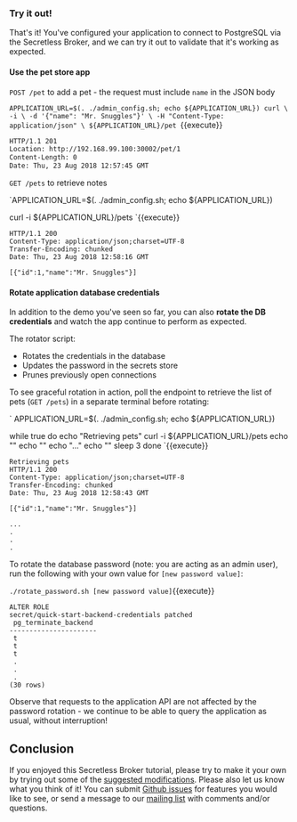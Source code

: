 ### Try it out!

That's it! You've configured your application to connect to PostgreSQL via the Secretless Broker, and we can try it out to validate that it's working as expected.

#### Use the pet store app

`POST /pet` to add a pet - the request must include `name` in the JSON body

`APPLICATION_URL=$(. ./admin_config.sh; echo ${APPLICATION_URL})
curl \
  -i \
  -d '{"name": "Mr. Snuggles"}' \
  -H "Content-Type: application/json" \
  ${APPLICATION_URL}/pet
`{{execute}}

```bash
HTTP/1.1 201 
Location: http://192.168.99.100:30002/pet/1
Content-Length: 0
Date: Thu, 23 Aug 2018 12:57:45 GMT
```

`GET /pets` to retrieve notes

`APPLICATION_URL=$(. ./admin_config.sh; echo ${APPLICATION_URL})

curl -i ${APPLICATION_URL}/pets
`{{execute}}

```
HTTP/1.1 200 
Content-Type: application/json;charset=UTF-8
Transfer-Encoding: chunked
Date: Thu, 23 Aug 2018 12:58:16 GMT

[{"id":1,"name":"Mr. Snuggles"}]
```

#### Rotate application database credentials

In addition to the demo you've seen so far, you can also **rotate the DB credentials** and watch the app continue to perform as expected.

The rotator script:
 + Rotates the credentials in the database
 + Updates the password in the secrets store
 + Prunes previously open connections

To see graceful rotation in action, poll the endpoint to retrieve the list of pets (`GET /pets`) in a separate terminal before rotating:

`
APPLICATION_URL=$(. ./admin_config.sh; echo ${APPLICATION_URL})

while true
do
    echo "Retrieving pets"
    curl -i ${APPLICATION_URL}/pets
    echo ""
    echo ""
    echo "..."
    echo ""
    sleep 3
done
`{{execute}}
```
Retrieving pets
HTTP/1.1 200 
Content-Type: application/json;charset=UTF-8
Transfer-Encoding: chunked
Date: Thu, 23 Aug 2018 12:58:43 GMT

[{"id":1,"name":"Mr. Snuggles"}]

...
.
.
.
```
To rotate the database password (note: you are acting as an admin user), run the following with your own value for `[new password value]`:

`
./rotate_password.sh [new password value]
`{{execute}}

```
ALTER ROLE
secret/quick-start-backend-credentials patched
 pg_terminate_backend 
----------------------
 t
 t
 t
 .
 .
 .
(30 rows)

```

Observe that requests to the application API are not affected by the password rotation - we continue to be able to query the application as usual, without interruption!

## Conclusion

If you enjoyed this Secretless Broker tutorial, please try to make it your own by trying out some of the [suggested modifications](#suggested-modifications-for-advanced-demos). Please also let us know what you think of it! You can submit [Github issues](https://github.com/cyberark/secretless-broker/issues) for features you would like to see, or send a message to our [mailing list](https://groups.google.com/forum/#!forum/secretless) with comments and/or questions.
